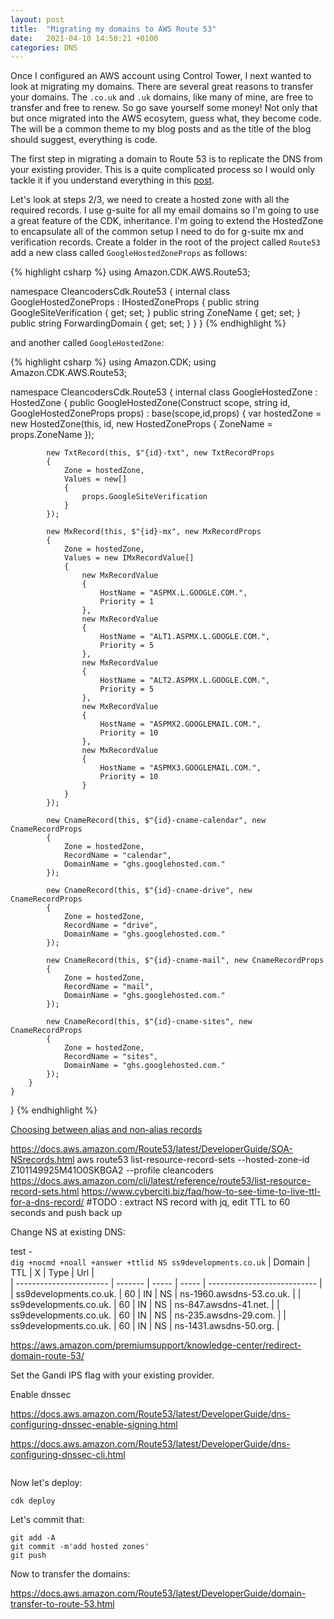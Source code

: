 ```yaml
---
layout: post
title:  "Migrating my domains to AWS Route 53"
date:   2021-04-10 14:50:21 +0100
categories: DNS
---
```

Once I configured an AWS account using Control Tower, I next wanted to look at migrating my domains. There are several great reasons to transfer your domains. The `.co.uk` and `.uk` domains, like many of mine, are free to transfer and free to renew. So go save yourself some money! Not only that but once migrated into the AWS ecosytem, guess what, they become code. The will be a common theme to my blog posts and as the title of the blog should suggest,  everything is code. 

The first step in migrating a domain to Route 53 is to replicate the DNS from your existing provider. This is a quite complicated process so I would only tackle it if you understand everything in this [post](https://docs.aws.amazon.com/Route53/latest/DeveloperGuide/migrate-dns-domain-in-use.html#migrate-dns-create-hosted-zone). 

Let's look at steps 2/3, we need to create a hosted zone with all the required records. I use g-suite for all my email domains so I'm going to use a great feature of the CDK, inheritance. I'm going to extend the HostedZone to encapsulate all of the common setup I need to do for g-suite mx and verification records. Create a folder in the root of the project called `Route53` add a new class called `GoogleHostedZoneProps` as follows: 

{% highlight csharp %}
using Amazon.CDK.AWS.Route53;

namespace CleancodersCdk.Route53
{
    internal class GoogleHostedZoneProps : IHostedZoneProps
    {
        public string GoogleSiteVerification { get; set; }
        public string ZoneName { get; set; }
        public string ForwardingDomain { get; set; }
    }
}
{% endhighlight %}

and another called `GoogleHostedZone`:

{% highlight csharp %}
using Amazon.CDK;
using Amazon.CDK.AWS.Route53;

namespace CleancodersCdk.Route53
{
    internal class GoogleHostedZone : HostedZone
    {
        public GoogleHostedZone(Construct scope, string id, GoogleHostedZoneProps props) : base(scope,id,props)
        {
            var hostedZone = new HostedZone(this, id, new HostedZoneProps
            {
                ZoneName = props.ZoneName
            });
          
            new TxtRecord(this, $"{id}-txt", new TxtRecordProps
            {
                Zone = hostedZone,
                Values = new[]
                {
                    props.GoogleSiteVerification
                }
            });
            
            new MxRecord(this, $"{id}-mx", new MxRecordProps
            {
                Zone = hostedZone,
                Values = new IMxRecordValue[]
                {
                    new MxRecordValue
                    {
                        HostName = "ASPMX.L.GOOGLE.COM.",
                        Priority = 1
                    },
                    new MxRecordValue
                    {
                        HostName = "ALT1.ASPMX.L.GOOGLE.COM.",
                        Priority = 5
                    },
                    new MxRecordValue
                    {
                        HostName = "ALT2.ASPMX.L.GOOGLE.COM.",
                        Priority = 5
                    },
                    new MxRecordValue
                    {
                        HostName = "ASPMX2.GOOGLEMAIL.COM.",
                        Priority = 10
                    },
                    new MxRecordValue
                    {
                        HostName = "ASPMX3.GOOGLEMAIL.COM.",
                        Priority = 10
                    }
                }
            });

            new CnameRecord(this, $"{id}-cname-calendar", new CnameRecordProps
            {
                Zone = hostedZone,
                RecordName = "calendar",
                DomainName = "ghs.googlehosted.com."
            });
            
            new CnameRecord(this, $"{id}-cname-drive", new CnameRecordProps
            {
                Zone = hostedZone,
                RecordName = "drive",
                DomainName = "ghs.googlehosted.com."
            });
            
            new CnameRecord(this, $"{id}-cname-mail", new CnameRecordProps
            {
                Zone = hostedZone,
                RecordName = "mail",
                DomainName = "ghs.googlehosted.com."
            });
            
            new CnameRecord(this, $"{id}-cname-sites", new CnameRecordProps
            {
                Zone = hostedZone,
                RecordName = "sites",
                DomainName = "ghs.googlehosted.com."
            });
        }
    }
}
{% endhighlight %}

[Choosing between alias and non-alias records](https://docs.aws.amazon.com/Route53/latest/DeveloperGuide/resource-record-sets-choosing-alias-non-alias.html)

https://docs.aws.amazon.com/Route53/latest/DeveloperGuide/SOA-NSrecords.html 
aws route53 list-resource-record-sets --hosted-zone-id Z101149925M41O0SKBGA2 --profile cleancoders
https://docs.aws.amazon.com/cli/latest/reference/route53/list-resource-record-sets.html 
https://www.cyberciti.biz/faq/how-to-see-time-to-live-ttl-for-a-dns-record/ 
#TODO : extract NS record with jq, edit TTL to 60 seconds and push back up


Change NS at existing DNS:

test -  
`dig +nocmd +noall +answer +ttlid NS ss9developments.co.uk`
| Domain                  | TTL     | X     | Type  | Url                         |  
| ----------------------- | ------- | ----- | ----- | --------------------------- |
| ss9developments.co.uk.  |	  60	|   IN  |	NS  | ns-1960.awsdns-53.co.uk.    |
| ss9developments.co.uk.  |   60	|   IN	|   NS  | ns-847.awsdns-41.net.       |
| ss9developments.co.uk.  |   60	|   IN	|   NS	| ns-235.awsdns-29.com.       |
| ss9developments.co.uk.  |   60	|   IN	|   NS	| ns-1431.awsdns-50.org.      |

https://aws.amazon.com/premiumsupport/knowledge-center/redirect-domain-route-53/


Set the Gandi IPS flag with your existing provider. 


Enable dnssec

https://docs.aws.amazon.com/Route53/latest/DeveloperGuide/dns-configuring-dnssec-enable-signing.html 


https://docs.aws.amazon.com/Route53/latest/DeveloperGuide/dns-configuring-dnssec-cli.html

```

```

Now let's deploy: 

```
cdk deploy
```

Let's commit that: 
```
git add -A
git commit -m'add hosted zones'
git push
```

Now to transfer the domains:

https://docs.aws.amazon.com/Route53/latest/DeveloperGuide/domain-transfer-to-route-53.html
 